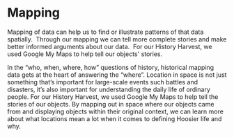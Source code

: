 # Mapping
Mapping of data can help us to find or illustrate patterns of that data spatially.  Through our mapping we can tell more complete stories and make better informed arguments about our data.  For our History Harvest, we used Google My Maps to help tell our objects' stories.





In the “who, when, where, how” questions of history, historical mapping data gets at the heart of answering the “where”. Location in space is not just something that’s important for large-scale events such battles and disasters, it’s also important for understanding the daily life of ordinary people. For our History Harvest, we used Google My Maps to help tell the stories of our objects. By mapping out in space where our objects came from and displaying objects within their original context, we can learn more about what locations mean a lot when it comes to defining Hoosier life and why.


